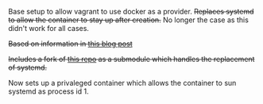Base setup to allow vagrant to use docker as a provider.
~~Replaces systemd to allow the container to stay up after creation.~~ No longer the case as this didn't work for all cases.

~~Based on information in [this blog post](https://betterprogramming.pub/managing-virtual-machines-under-vagrant-on-a-mac-m1-aebc650bc12c)~~ 

~~Includes a fork of [this repo](https://github.com/gdraheim/docker-systemctl-replacement) as a submodule which handles the replacement of systemd.~~

Now sets up a privaleged container which allows the container to sun systemd as process id 1.
